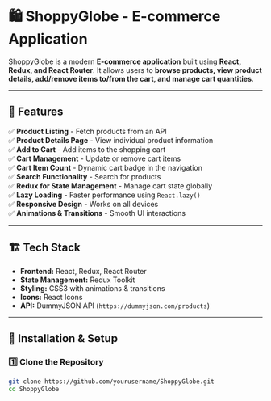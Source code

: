 # 🛍️ ShoppyGlobe - E-commerce Application

ShoppyGlobe is a modern **E-commerce application** built using **React, Redux, and React Router**. It allows users to **browse products, view product details, add/remove items to/from the cart, and manage cart quantities**.

---

## 🎯 Features
✅ **Product Listing** - Fetch products from an API  
✅ **Product Details Page** - View individual product information  
✅ **Add to Cart** - Add items to the shopping cart  
✅ **Cart Management** - Update or remove cart items  
✅ **Cart Item Count** - Dynamic cart badge in the navigation  
✅ **Search Functionality** - Search for products  
✅ **Redux for State Management** - Manage cart state globally  
✅ **Lazy Loading** - Faster performance using `React.lazy()`  
✅ **Responsive Design** - Works on all devices  
✅ **Animations & Transitions** - Smooth UI interactions  

---

## 🏗️ Tech Stack
- **Frontend:** React, Redux, React Router  
- **State Management:** Redux Toolkit  
- **Styling:** CSS3 with animations & transitions  
- **Icons:** React Icons  
- **API:** DummyJSON API (`https://dummyjson.com/products`)  

---

## 🚀 Installation & Setup

### 1️⃣ Clone the Repository
```sh
git clone https://github.com/yourusername/ShoppyGlobe.git
cd ShoppyGlobe
